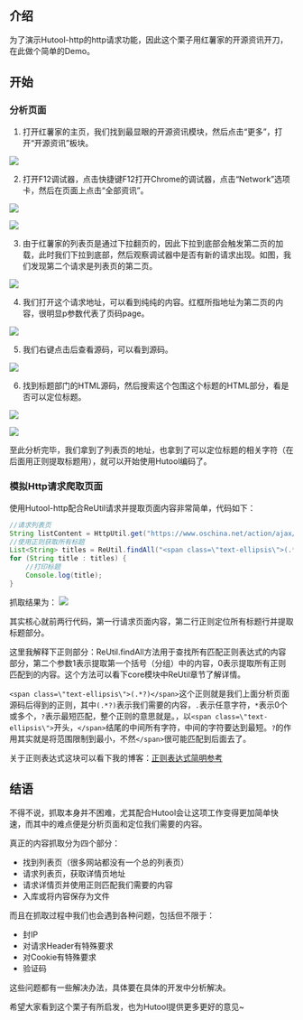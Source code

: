 ## 介绍
为了演示Hutool-http的http请求功能，因此这个栗子用红薯家的开源资讯开刀，在此做个简单的Demo。

## 开始

### 分析页面
1. 打开红薯家的主页，我们找到最显眼的开源资讯模块，然后点击“更多”，打开“开源资讯”板块。

![](https://static.oschina.net/uploads/img/201711/19204312_zJD8.png)

2. 打开F12调试器，点击快捷键F12打开Chrome的调试器，点击“Network”选项卡，然后在页面上点击“全部资讯”。

![](https://static.oschina.net/uploads/img/201711/19204634_1ahd.png)

![](https://static.oschina.net/uploads/img/201711/19204743_eJBy.png)

3. 由于红薯家的列表页是通过下拉翻页的，因此下拉到底部会触发第二页的加载，此时我们下拉到底部，然后观察调试器中是否有新的请求出现。如图，我们发现第二个请求是列表页的第二页。

![](https://static.oschina.net/uploads/img/201711/19205000_V7Sj.png)

4. 我们打开这个请求地址，可以看到纯纯的内容。红框所指地址为第二页的内容，很明显p参数代表了页码page。

![](https://static.oschina.net/uploads/img/201711/19205156_dTb8.png)

5. 我们右键点击后查看源码，可以看到源码。

![](https://static.oschina.net/uploads/img/201711/19205356_lQBd.png)

6. 找到标题部门的HTML源码，然后搜索这个包围这个标题的HTML部分，看是否可以定位标题。

![](https://static.oschina.net/uploads/img/201711/19205448_Cn4w.png)

![](https://static.oschina.net/uploads/img/201711/19205601_HgAv.png)

至此分析完毕，我们拿到了列表页的地址，也拿到了可以定位标题的相关字符（在后面用正则提取标题用），就可以开始使用Hutool编码了。

### 模拟Http请求爬取页面
使用Hutool-http配合ReUtil请求并提取页面内容非常简单，代码如下：

```java
//请求列表页
String listContent = HttpUtil.get("https://www.oschina.net/action/ajax/get_more_news_list?newsType=&p=2");
//使用正则获取所有标题
List<String> titles = ReUtil.findAll("<span class=\"text-ellipsis\">(.*?)</span>", listContent, 1);
for (String title : titles) {
	//打印标题
	Console.log(title);
}
```

抓取结果为：
![](https://static.oschina.net/uploads/img/201711/19210437_aJDc.png)

其实核心就前两行代码，第一行请求页面内容，第二行正则定位所有标题行并提取标题部分。

这里我解释下正则部分：ReUtil.findAll方法用于查找所有匹配正则表达式的内容部分，第二个参数1表示提取第一个括号（分组）中的内容，0表示提取所有正则匹配到的内容。这个方法可以看下core模块中ReUtil章节了解详情。

`<span class=\"text-ellipsis\">(.*?)</span>`这个正则就是我们上面分析页面源码后得到的正则，其中`(.*?)`表示我们需要的内容，`.`表示任意字符，`*`表示0个或多个，`?`表示最短匹配，整个正则的意思就是。，以`<span class=\"text-ellipsis\">`开头，`</span>`结尾的中间所有字符，中间的字符要达到最短。`?`的作用其实就是将范围限制到最小，不然`</span>`很可能匹配到后面去了。

关于正则表达式这块可以看下我的博客：[正则表达式简明参考](http://luxiaolei.com/regex-guide)

## 结语
不得不说，抓取本身并不困难，尤其配合Hutool会让这项工作变得更加简单快速，而其中的难点便是分析页面和定位我们需要的内容。

真正的内容抓取分为四个部分：

- 找到列表页（很多网站都没有一个总的列表页）
- 请求列表页，获取详情页地址
- 请求详情页并使用正则匹配我们需要的内容
- 入库或将内容保存为文件 

而且在抓取过程中我们也会遇到各种问题，包括但不限于：

- 封IP
- 对请求Header有特殊要求
- 对Cookie有特殊要求
- 验证码

这些问题都有一些解决办法，具体要在具体的开发中分析解决。

希望大家看到这个栗子有所启发，也为Hutool提供更多更好的意见~


